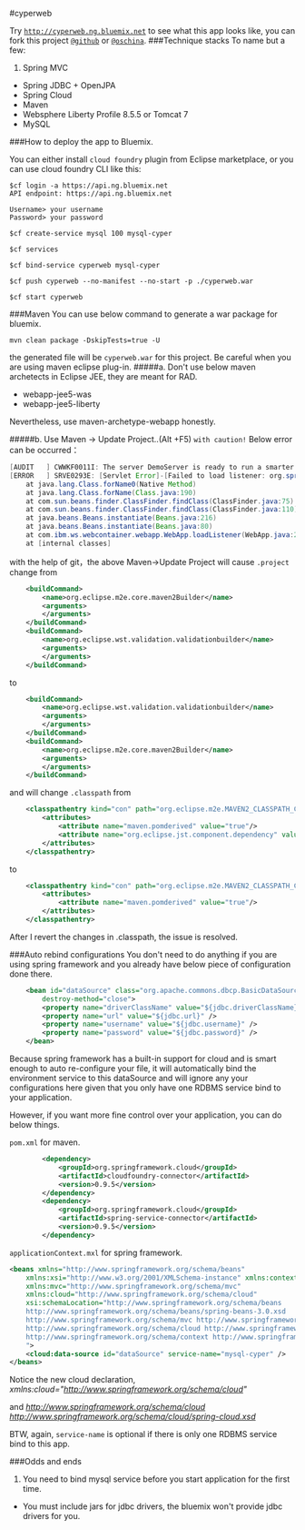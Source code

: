 #cyperweb

Try [`http://cyperweb.ng.bluemix.net`](http://cyperweb.ng.bluemix.net) to see what this app looks like,
you can fork this project [`@github`](https://github.com/uniquejava/cyperweb)
or [`@oschina`](http://git.oschina.net/uniquejava/cyperweb).
###Technique stacks
To name but a few:

1. Spring MVC
* Spring JDBC + OpenJPA
* Spring Cloud
* Maven
* Websphere Liberty Profile 8.5.5 or Tomcat 7
* MySQL


###How to deploy the app to Bluemix.

You can either install `cloud foundry` plugin from 
Eclipse marketplace, or you can use cloud foundry CLI like this:
```shell
$cf login -a https://api.ng.bluemix.net
API endpoint: https://api.ng.bluemix.net

Username> your username
Password> your password

$cf create-service mysql 100 mysql-cyper

$cf services

$cf bind-service cyperweb mysql-cyper

$cf push cyperweb --no-manifest --no-start -p ./cyperweb.war

$cf start cyperweb

```
###Maven
You can use below command to generate a war package for bluemix.
```shell
mvn clean package -DskipTests=true -U
```
the generated file will be `cyperweb.war` for this project. Be careful when you are using maven eclipse plug-in.
#####a. Don't use below maven archetects in Eclipse JEE, they are meant for RAD.

* webapp-jee5-was
* webapp-jee5-liberty

Nevertheless, use maven-archetype-webapp honestly.


#####b. Use Maven -> Update Project..(Alt +F5) `with caution!` Below error can be occurred：
```java
[AUDIT   ] CWWKF0011I: The server DemoServer is ready to run a smarter planet.
[ERROR   ] SRVE0293E: [Servlet Error]-[Failed to load listener: org.springframework.web.context.ContextLoaderListener]: java.lang.ClassNotFoundException: org/springframework/web/context/ContextLoaderListener
    at java.lang.Class.forName0(Native Method)
    at java.lang.Class.forName(Class.java:190)
    at com.sun.beans.finder.ClassFinder.findClass(ClassFinder.java:75)
    at com.sun.beans.finder.ClassFinder.findClass(ClassFinder.java:110)
	at java.beans.Beans.instantiate(Beans.java:216)
	at java.beans.Beans.instantiate(Beans.java:80)
	at com.ibm.ws.webcontainer.webapp.WebApp.loadListener(WebApp.java:2184)
	at [internal classes]
```
with the help of git，the above Maven->Update Project will cause `.project` change from
```xml
	<buildCommand>
		<name>org.eclipse.m2e.core.maven2Builder</name>
		<arguments>
		</arguments>
	</buildCommand>
	<buildCommand>
		<name>org.eclipse.wst.validation.validationbuilder</name>
		<arguments>
		</arguments>
	</buildCommand>
```
to
```xml
	<buildCommand>
		<name>org.eclipse.wst.validation.validationbuilder</name>
		<arguments>
		</arguments>
	</buildCommand>
	<buildCommand>
		<name>org.eclipse.m2e.core.maven2Builder</name>
		<arguments>
		</arguments>
	</buildCommand>
```
and will change `.classpath` from 
```xml
    <classpathentry kind="con" path="org.eclipse.m2e.MAVEN2_CLASSPATH_CONTAINER">
		<attributes>
			<attribute name="maven.pomderived" value="true"/>
			<attribute name="org.eclipse.jst.component.dependency" value="/WEB-INF/lib"/>
		</attributes>
	</classpathentry>
```
to 
```xml
    <classpathentry kind="con" path="org.eclipse.m2e.MAVEN2_CLASSPATH_CONTAINER">
		<attributes>
			<attribute name="maven.pomderived" value="true"/>
		</attributes>
	</classpathentry>
```
After I revert the changes in .classpath, the issue is resolved.


###Auto rebind configurations
You don't need to do anything if you are using spring framework and
you already have below piece of configuration done there.
```xml
    <bean id="dataSource" class="org.apache.commons.dbcp.BasicDataSource"
		destroy-method="close">
		<property name="driverClassName" value="${jdbc.driverClassName}" />
		<property name="url" value="${jdbc.url}" />
		<property name="username" value="${jdbc.username}" />
		<property name="password" value="${jdbc.password}" />
	</bean>
```
Because spring framework has a built-in support for cloud and is smart enough to auto 
re-configure your file, it will automatically bind the environment service to this dataSource
and will ignore any your configurations here given that you only have one RDBMS service bind to
your application.

However, if you want more fine control over your application, you can do below things.

 `pom.xml` for maven.
```xml
    	<dependency>
			<groupId>org.springframework.cloud</groupId>
			<artifactId>cloudfoundry-connector</artifactId>
			<version>0.9.5</version>
		</dependency>
		<dependency>
			<groupId>org.springframework.cloud</groupId>
			<artifactId>spring-service-connector</artifactId>
			<version>0.9.5</version>
		</dependency>
```
`applicationContext.mxl` for spring framework.
```xml
<beans xmlns="http://www.springframework.org/schema/beans"
    xmlns:xsi="http://www.w3.org/2001/XMLSchema-instance" xmlns:context="http://www.springframework.org/schema/context"
	xmlns:mvc="http://www.springframework.org/schema/mvc"
	xmlns:cloud="http://www.springframework.org/schema/cloud"
	xsi:schemaLocation="http://www.springframework.org/schema/beans
    http://www.springframework.org/schema/beans/spring-beans-3.0.xsd
    http://www.springframework.org/schema/mvc http://www.springframework.org/schema/mvc/spring-mvc-3.0.xsd
    http://www.springframework.org/schema/cloud http://www.springframework.org/schema/cloud/spring-cloud.xsd
    http://www.springframework.org/schema/context http://www.springframework.org/schema/context/spring-context-3.0.xsd
    ">
    <cloud:data-source id="dataSource" service-name="mysql-cyper" />
</beans>
```
Notice the new cloud declaration, 
*xmlns:cloud="http://www.springframework.org/schema/cloud"*

and
*http://www.springframework.org/schema/cloud http://www.springframework.org/schema/cloud/spring-cloud.xsd*

BTW, again, `service-name` is optional if there is only one RDBMS service bind to this app.

###Odds and ends
1. You need to bind mysql service before you start application for the first time.
* You must include jars for jdbc drivers, the bluemix won't provide jdbc drivers for you.




